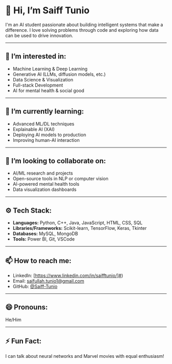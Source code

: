 # 👋 Hi, I’m Saiff Tunio

I'm an AI student passionate about building intelligent systems that make a difference. I love solving problems through code and exploring how data can be used to drive innovation.

---

## 👀 I’m interested in:
- Machine Learning & Deep Learning  
- Generative AI (LLMs, diffusion models, etc.)  
- Data Science & Visualization  
- Full-stack Development  
- AI for mental health & social good  

---

## 🌱 I’m currently learning:
- Advanced ML/DL techniques  
- Explainable AI (XAI)  
- Deploying AI models to production  
- Improving human-AI interaction  

---

## 💞️ I’m looking to collaborate on:
- AI/ML research and projects  
- Open-source tools in NLP or computer vision  
- AI-powered mental health tools  
- Data visualization dashboards  

---

## ⚙️ Tech Stack:
- **Languages:** Python, C++, Java, JavaScript, HTML, CSS, SQL  
- **Libraries/Frameworks:** Scikit-learn, TensorFlow, Keras, Tkinter  
- **Databases:** MySQL, MongoDB  
- **Tools:** Power BI, Git, VSCode  

---

## 📫 How to reach me:
- LinkedIn: [https://www.linkedin.com/in/saifftunio/]#)   
- Email: [saifullah.tunio1@gmail.com](mailto:saifullah.tunio1@gmail.com)  
- GitHub: [@Saiff-Tunio](https://github.com/Saiff-Tunio)

---

## 😄 Pronouns:
He/Him

---

## ⚡ Fun Fact:
I can talk about neural networks and Marvel movies with equal enthusiasm!

<!---
Saiff-Tunio/Saiff-Tunio is a ✨ special ✨ repository because its `README.md` (this file) appears on your GitHub profile.
You can click the Preview link to take a look at your changes.
--->
